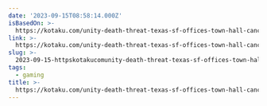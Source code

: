 ```yaml
---
date: '2023-09-15T08:58:14.000Z'
isBasedOn: >-
  https://kotaku.com/unity-death-threat-texas-sf-offices-town-hall-canceled-1850838902
link: >-
  https://kotaku.com/unity-death-threat-texas-sf-offices-town-hall-canceled-1850838902
slug: >-
  2023-09-15-httpskotakucomunity-death-threat-texas-sf-offices-town-hall-canceled-1850838902
tags:
  - gaming
title: >-
  https://kotaku.com/unity-death-threat-texas-sf-offices-town-hall-canceled-1850838902
---
```


